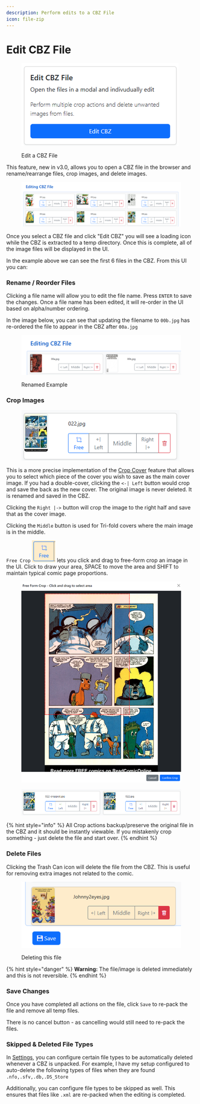 ```yaml
---
description: Perform edits to a CBZ File
icon: file-zip
---
```


# Edit CBZ File

<figure><img src="../../.gitbook/assets/Screenshot 2025-05-28 121745.png" alt=""><figcaption><p>Edit a CBZ File</p></figcaption></figure>

This feature, new in v3.0, allows you to open a CBZ file in the browser and rename/rearrange files, crop images, and delete images.

<figure><img src="../../.gitbook/assets/Screenshot 2025-10-07 102235.png" alt=""><figcaption></figcaption></figure>

Once you select a CBZ file and click "Edit CBZ"  you will see a loading icon while the CBZ is extracted to a temp directory. Once this is complete, all of the image files will be displayed in the UI.

In the example above we can see the first 6 files in the CBZ. From this UI you can:

### Rename / Reorder Files

Clicking a file name will allow you to edit the file name. Press `ENTER` to save the changes. Once a file name has been edited, it will re-order in the UI based on alpha/number ordering.

In the image below, you can see that updating the filename to `00b.jpg` has re-ordered the file to appear in the CBZ after `00a.jpg`

<figure><img src="../../.gitbook/assets/Screenshot 2025-05-28 122227.png" alt=""><figcaption><p>Renamed Example</p></figcaption></figure>

### Crop Images

<figure><img src="../../.gitbook/assets/Screenshot 2025-10-07 101721.png" alt=""><figcaption></figcaption></figure>

This is a more precise implementation of the [Crop Cover](editor-2.md) feature that allows you to select which piece of the cover you wish to save as the main cover image. If you had a double-cover, clicking the `<-| Left` button would crop and save the back as the new cover. The original image is never deleted. It is renamed and saved in the CBZ.

Clicking the `Right |->` button will crop the image to the right half and save that as the cover image.

Clicking the `Middle` button is used for Tri-fold covers where the main image is in the middle.

`Free Crop` ![](<../../.gitbook/assets/Screenshot 2025-10-07 102418.png>) lets you click and drag to free-form crop an image in the UI. Click to draw your area, SPACE to move the area and SHIFT to maintain typical comic page proportions.

<figure><img src="../../.gitbook/assets/Screenshot 2025-10-07 101834.png" alt=""><figcaption></figcaption></figure>

<figure><img src="../../.gitbook/assets/Screenshot 2025-10-07 101954.png" alt=""><figcaption></figcaption></figure>

{% hint style="info" %}
All Crop actions backup/preserve the original file in the CBZ and it should be instantly viewable. If you mistakenly crop something - just delete the file and start over.
{% endhint %}

### Delete Files

Clicking the Trash Can icon will delete the file from the CBZ. This is useful for removing extra images not related to the comic.

<figure><img src="../../.gitbook/assets/Screenshot 2025-05-28 122248.png" alt=""><figcaption><p>Deleting this file</p></figcaption></figure>

{% hint style="danger" %}
**Warning:** The file/image is deleted immediately and this is not reversible.
{% endhint %}

### Save Changes

Once you have completed all actions on the file, click `Save` to re-pack the file and remove all temp files.

There is no cancel button - as cancelling would still need to re-pack the files.

### Skipped & Deleted File Types

In [Settings](../app-settings/integrations-1.md), you can configure certain file types to be automatically deleted whenever a CBZ is unpacked. For example, I have my setup configured to auto-delete the following types of files when they are found `.nfo,.sfv,.db,.DS_Store`

Additionally, you can configure file types to be skipped as well. This ensures that files like `.xml` are re-packed when the editing is completed.
